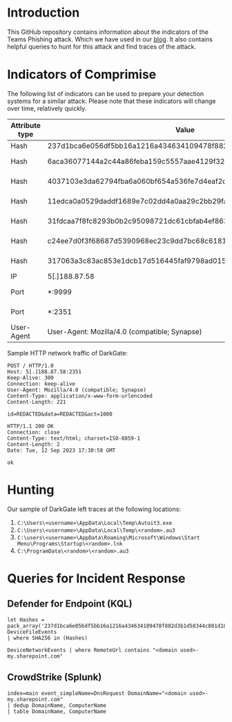 # Introduction
This GitHub repository contains information about the indicators of the Teams Phishing attack. Which we have used in our [blog](https://www.eye.security/blog/microsoft-teams-chat-the-rising-phishing-threat-and-how-to-stop-it). It also contains helpful queries to hunt for this attack and find traces of the attack.

# Indicators of Comprimise
The following list of indicators can be used to prepare your detection systems for a similar attack. Please note that these indicators will change over time, relatively quickly.

| Attribute type | Value | Description |
|----------------|-------|-------------|
| Hash | 237d1bca6e056df5bb16a1216a434634109478f882d3b1d58344c801d184f95d | AutoIt3.exe |
| Hash | 6aca36077144a2c44a86feba159c5557aae4129f32b9784e9c294bec462b5610 | Malicious au3 script
| Hash | 4037103e3da62794fba6a060bf654a536fe7d4eaf2d14bec69941f86f2bf54df | Malicious shortcut file |
| Hash | 11edca0a0529daddf1689e7c02dd4a0aa29c2bb29faad2a5b582a9664ab74b8e | Malicious shortcut file |
| Hash | 31fdcaa7f8fc8293b0b2c95098721dc61cbfab4ef863fa224dee81e30d964139 | Malicious shortcut file |
| Hash | c24ee7d0f3f68687d5390968ec23c9dd7bc68c61817d4c0f355a992591539e41 | Malicious shortcut file |
| Hash | 317063a3c83ac853e1dcb17d516445faf9798ad0150b3ac3f3f27f6830b3afb7 | Malicious shortcut file |
| IP | 5[.]188.87.58 | C2 server |
| Port | *:9999 | C2 Server Port |
| Port | *:2351 | C2 Server Port |
| User-Agent | User-Agent: Mozilla/4.0 (compatible; Synapse) | Malware User Agent |

Sample HTTP network traffic of DarkGate:

```
POST / HTTP/1.0
Host: 5[.]188.87.58:2351
Keep-Alive: 300 
Connection: keep-alive
User-Agent: Mozilla/4.0 (compatible; Synapse)
Content-Type: application/x-www-form-urlencoded
Content-Length: 221

id=REDACTED&data=REDACTED&act=1000

HTTP/1.1 200 OK
Connection: close
Content-Type: text/html; charset=ISO-8859-1
Content-Length: 2
Date: Tue, 12 Sep 2023 17:30:58 GMT

ok
```

# Hunting
Our sample of DarkGate left traces at the following locations:

1. `C:\Users\<username>\AppData\Local\Temp\Autoit3.exe`
2. `C:\Users\<username>\AppData\Local\Temp\<random>.au3`
3. `C:\users\<username>\AppData\Roaming\Microsoft\Windows\Start Menu\Programs\Startup\<random>.lnk`
4. `C:\ProgramData\<random>\<random>.au3`

# Queries for Incident Response
## Defender for Endpoint (KQL)
```
let Hashes = pack_array('237d1bca6e056df5bb16a1216a434634109478f882d3b1d58344c801d184f95d','6aca36077144a2c44a86feba159c5557aae4129f32b9784e9c294bec462b5610','317063a3c83ac853e1dcb17d516445faf9798ad0150b3ac3f3f27f6830b3afb7','4037103e3da62794fba6a060bf654a536fe7d4eaf2d14bec69941f86f2bf54df','11edca0a0529daddf1689e7c02dd4a0aa29c2bb29faad2a5b582a9664ab74b8e','3c470fc007a3c5d59f1c3c483510c60eeb07852905a58d01601bcd0bd2db1245','31fdcaa7f8fc8293b0b2c95098721dc61cbfab4ef863fa224dee81e30d964139','c24ee7d0f3f68687d5390968ec23c9dd7bc68c61817d4c0f355a992591539e41');
DeviceFileEvents
| where SHA256 in (Hashes)
```

```
DeviceNetworkEvents | where RemoteUrl contains "<domain used>-my.sharepoint.com"
```

## CrowdStrike (Splunk)

```
index=main event_simpleName=DnsRequest DomainName="<domain used>-my.sharepoint.com"
| dedup DomainName, ComputerName
| table DomainName, ComputerName
```
